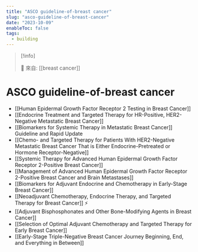 ```yaml
---
title: "ASCO guideline-of-breast cancer"
slug: "asco-guideline-of-breast-cancer"
date: "2023-10-09"
enableToc: false
tags:
  - building
---
```


> [!info]
>
> 🌱 來自: [[breast cancer]]

# ASCO guideline-of-breast cancer

- [[Human Epidermal Growth Factor Receptor 2 Testing in Breast Cancer]]
- [[Endocrine Treatment and Targeted Therapy for HR-Positive, HER2-Negative Metastatic Breast Cancer]]
- [[Biomarkers for Systemic Therapy in Metastatic Breast Cancer]] Guideline and Rapid Update
- [[Chemo- and Targeted Therapy for Patients With HER2-Negative Metastatic Breast Cancer That is Either Endocrine-Pretreated or Hormone Receptor-Negative]]
- [[Systemic Therapy for Advanced Human Epidermal Growth Factor Receptor 2-Positive Breast Cancer]]
- [[Management of Advanced Human Epidermal Growth Factor Receptor 2-Positive Breast Cancer and Brain Metastases]]
- [[Biomarkers for Adjuvant Endocrine and Chemotherapy in Early-Stage Breast Cancer]]
- [[Neoadjuvant Chemotherapy, Endocrine Therapy, and Targeted Therapy for Breast Cancer]] ⚡
- [[Adjuvant Bisphosphonates and Other Bone-Modifying Agents in Breast Cancer]]
- [[Selection of Optimal Adjuvant Chemotherapy and Targeted Therapy for Early Breast Cancer]]
- [[Early-Stage Triple-Negative Breast Cancer Journey Beginning, End, and Everything in Between]]
